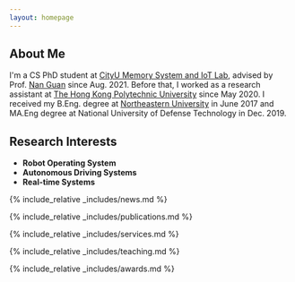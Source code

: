 ```yaml
---
layout: homepage
---
```


## About Me

I'm a CS PhD student at <a href="https://mlab.hk/" target="_blank"> CityU Memory System and IoT Lab</a>, advised by Prof. <a href="https://www.cs.cityu.edu.hk/~nanguan/" target="_blank"> Nan Guan</a> since Aug. 2021. Before that, I worked as a research assistant at <a href="https://www.polyu.edu.hk/en/" target="_blank">The Hong Kong Polytechnic University</a> since May 2020. I received my B.Eng. degree at <a href="http://english.neu.edu.cn/" target="_blank"> Northeastern University</a> in June 2017 and MA.Eng degree at National University of Defense Technology in Dec. 2019.

## Research Interests

- **Robot Operating System**
- **Autonomous Driving Systems**
- **Real-time Systems**

{% include_relative _includes/news.md %}

{% include_relative _includes/publications.md %}

{% include_relative _includes/services.md %}

{% include_relative _includes/teaching.md %}

{% include_relative _includes/awards.md %}


<a href="http://www.xtrastats.com/"><script language="JavaScript">
var data = '&r=' + escape(document.referrer)
+ '&n=' + escape(navigator.userAgent)
+ '&p=' + escape(navigator.userAgent)
+ '&g=' + escape(document.location.href);
if (navigator.userAgent.substring(0,1)>'3')
data = data + '&sd=' + screen.colorDepth 
+ '&sw=' + escape(screen.width+'x'+screen.height);
document.write('<img border=0 hspace=0 '+'vspace=0 src="http://www.xtrastats.com/counter.php?i=25990' + data + '">');
</script></a>
